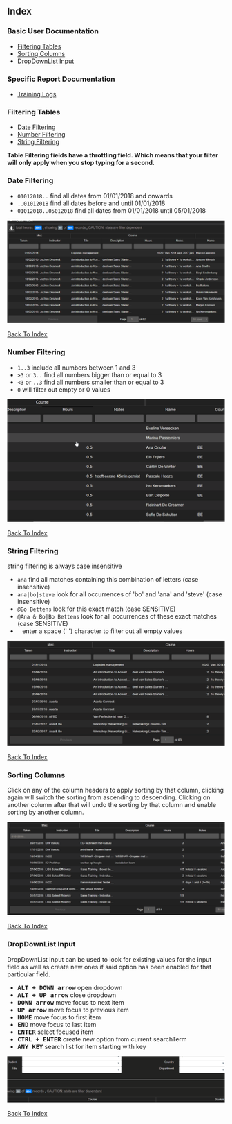 ## Index

### Basic User Documentation
* [Filtering Tables](#filtering-tables)
* [Sorting Columns](#sorting-columns)
* [DropDownList Input](#dropdownlist-input)

### Specific Report Documentation
* [Training Logs](training_logs.md)

### Filtering Tables

* [Date Filtering](#date-filtering)
* [Number Filtering](#number-filtering)
* [String Filtering](#string-filtering)

**Table Filtering fields have a throttling field. Which means that your filter will only apply when you stop typing for a second.**

### Date Filtering

* `01012018..` find all dates from 01/01/2018 and onwards
* `..01012018` find all dates before and until 01/01/2018
* `01012018..05012018` find all dates from 01/01/2018 until 05/01/2018

![table_filtering_by_date.gif missing](./ASSETS/table_filtering_by_date.gif)

[Back To Index](#index)

### Number Filtering

* `1..3` include all numbers between 1 and 3
* `>3` or `3..` find all numbers bigger than or equal to 3
* `<3` or `..3` find all numbers smaller than or equal to 3
* `0` will filter out empty or 0 values

![table_filtering_by_number.gif missing](./ASSETS/table_filtering_by_number.gif)

[Back To Index](#index)

### String Filtering

string filtering is always case insensitive

* `ana` find all matches containing this combination of letters (case insensitive)
* `ana|bo|steve` look for all occurrences of 'bo' and 'ana' and 'steve' (case insensitive)
* `@Bo Bettens` look for this exact match (case SENSITIVE)
* `@Ana & Bo|Bo Bettens` look for all occurrences of these exact matches (case SENSITIVE)
* ` ` enter a space (' ') character to filter out all empty values

![table_filtering_by_string.gif missing](./ASSETS/table_filtering_by_string.gif)

[Back To Index](#index)

### Sorting Columns

Click on any of the column headers to apply sorting by that column, clicking again will switch the sorting from ascending to descending.
Clicking on another column after that will undo the sorting by that column and enable sorting by another column.

![table_sorting_columns.gif missing](./ASSETS/table_sorting_columns.gif)

[Back To Index](#index)

### DropDownList Input

DropDownList Input can be used to look for existing values for the input field as well as create new ones if said option has been enabled for that particular field.

* **<kbd>ALT + DOWN arrow<kbd>** open dropdown
* **<kbd>ALT + UP arrow<kbd>** close dropdown
* **<kbd>DOWN arrow<kbd>** move focus to next item
* **<kbd>UP arrow<kbd>** move focus to previous item
* **<kbd>HOME<kbd>** move focus to first item
* **<kbd>END<kbd>** move focus to last item
* **<kbd>ENTER<kbd>** select focused item
* **<kbd>CTRL + ENTER<kbd>** create new option from current searchTerm
* **<kbd>ANY KEY<kbd>** search list for item starting with key

![dropdownlist_input.gif missing](./ASSETS/dropdownlist_input.gif)

[Back To Index](#index)
